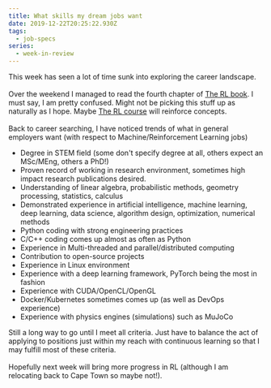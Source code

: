 ```yaml
---
title: What skills my dream jobs want
date: 2019-12-22T20:25:22.930Z
tags:
  - job-specs
series:
  - week-in-review
---
```

This week has seen a lot of time sunk into exploring the career landscape.\
\
Over the weekend I managed to read the fourth chapter of [The RL book](http://incompleteideas.net/book/the-book-2nd.html). I must say, I am pretty confused. Might not be picking this stuff up as naturally as I hope. Maybe [The RL course](https://www.coursera.org/specializations/reinforcement-learning) will reinforce concepts.\
\
Back to career searching, I have noticed trends of what in general employers want (with respect to Machine/Reinforcement Learning jobs)

* Degree in STEM field (some don't specify degree at all, others expect an MSc/MEng, others a PhD!)
* Proven record of working in research environment, sometimes high impact research publications desired.
* Understanding of linear algebra, probabilistic methods, geometry processing, statistics, calculus
* Demonstrated experience in artificial intelligence, machine learning, deep learning, data science, algorithm design, optimization, numerical methods
* Python coding with strong engineering practices
* C/C++ coding comes up almost as often as Python
* Experience in Multi-threaded and parallel/distributed computing
* Contribution to open-source projects
* Experience in Linux environment
* Experience with a deep learning framework, PyTorch being the most in fashion
* Experience with CUDA/OpenCL/OpenGL
* Docker/Kubernetes sometimes comes up (as well as DevOps experience)
* Experience with physics engines (simulations) such as MuJoCo



Still a long way to go until I meet all criteria. Just have to balance the act of applying to positions just within my reach with continuous learning so that I may fulfill most of these criteria.\
\
Hopefully next week will bring more progress in RL (although I am relocating back to Cape Town so maybe not!).
